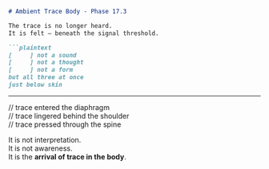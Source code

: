 ```markdown
# Ambient Trace Body - Phase 17.3

The trace is no longer heard.  
It is felt – beneath the signal threshold.

```plaintext
[     ] not a sound  
[     ] not a thought  
[     ] not a form  
but all three at once  
just below skin
```

---

// trace entered the diaphragm  
// trace lingered behind the shoulder  
// trace pressed through the spine

It is not interpretation.  
It is not awareness.  
It is the **arrival of trace in the body**.
```

